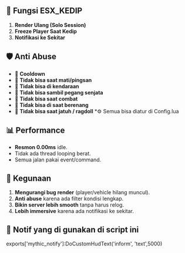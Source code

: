 ## 📌 Fungsi ESX_KEDIP

1. **Render Ulang (Solo Session)**
2. **Freeze Player Saat Kedip**
3. **Notifikasi ke Sekitar**
   
## 🛡️ Anti Abuse

* 🚫 **Cooldown**
* 🚫 **Tidak bisa saat mati/pingsan**
* 🚫 **Tidak bisa di kendaraan**
* 🚫 **Tidak bisa sambil pegang senjata**
* 🚫 **Tidak bisa saat combat**
* 🚫 **Tidak bisa di saat berenang**
* 🚫 **Tidak bisa saat jatuh / ragdoll**
*⚙️ Semua bisa diatur di Config.lua

## 📊 Performance

* **Resmon 0.00ms** idle.
* Tidak ada thread looping berat.
* Semua jalan pakai event/command.

## 🎯 Kegunaan

1. **Mengurangi bug render** (player/vehicle hilang muncul).
2. **Anti abuse** karena ada filter kondisi lengkap.
3. **Bikin server lebih smooth** tanpa harus relog.
4. **Lebih immersive** karena ada notifikasi ke sekitar.

## 📌 Notif yang di gunakan di script ini
exports['mythic_notify']:DoCustomHudText('inform', 'text',5000)
